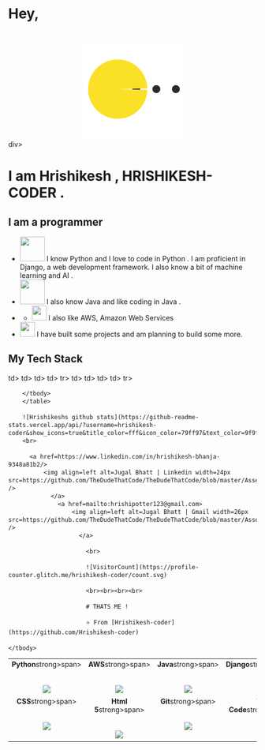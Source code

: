 #  Hey,
<div align=center>
  <br>
    <img src=https://raw.githubusercontent.com/Aniket965/Aniket965/master/pacman.svg?sanitize=true width=200 height=200>
</div>div>

# I am Hrishikesh , HRISHIKESH-CODER . 
## I am a programmer

- <img src=https://media.giphy.com/media/KAq5w47R9rmTuvWOWa/giphy.gif width=50 height=50>  I know Python and I love to code in Python . I am proficient in Django, a web development framework. I also know a bit of machine learning and AI . <br>
- <img src=https://seeklogo.com/images/J/java-logo-7F8B35BAB3-seeklogo.com.png width=50 height=50>  I also know Java and like coding in Java .
- - <img src=https://cdn.svgporn.com/logos/aws.svg width=30 height=30>  I also like AWS, Amazon Web Services<br>
- <img src=https://media0.giphy.com/media/pylpD8AoQCf3CQ1oO2/giphy.gif width=30 height=30>  I have built some projects and am planning to build some more.<br>

## My Tech Stack

<table>
    <tbody>
          <tr valign=top>
                  <td width=25% align=center>
                            <span><strong>Python</strong>strong></span>span><br><br><br>
                            <img height=100px src=https://upload.wikimedia.org/wikipedia/commons/thumb/c/c3/Python-logo-notext.svg/1200px-Python-logo-notext.svg.png>
                  </td>td>
                  <td width=25% align=center>
                            <span><strong>AWS</strong>strong></span>span><br><br><br>
                            <img height=64px src=https://cdn.svgporn.com/logos/aws.svg>
                  </td>td>
                  <td width=25% align=center>
                            <span><strong>Java</strong>strong></span>span><br><br><br>
                            <img height=100px src=https://upload.wikimedia.org/wikipedia/en/thumb/3/30/Java_programming_language_logo.svg/1200px-Java_programming_language_logo.svg.png>
                  </td>td>
                  <td width=25% align=center>
                            <span><strong>Django</strong>strong></span>span><br><br><br>
                            <img height=64px src=https://encrypted-tbn0.gstatic.com/images?q=tbn%3AANd9GcRlHpEsRq4pIo4vTLAn24qGNwG41dFdXLJwsQ&usqp=CAU>
                  </td>td>
          </tr>tr>
          <tr valign=top>
                  <td width=25% align=center>
                            <span><strong>CSS</strong>strong></span>span><br><br><br>
                            <img height=64px src=https://cdn.svgporn.com/logos/css-3.svg>
                  </td>td>
                  <td width=25% align=center>
                            <span><strong>Html 5</strong>strong></span>span><br><br><br>
                            <img height=64px src=https://cdn.svgporn.com/logos/html-5.svg>
                  </td>td>
                  <td width=25% align=center>
                            <span><strong>Git</strong>strong></span>span><br><br><br>
                            <img height=64px src=https://cdn.svgporn.com/logos/git-icon.svg>
                  </td>td>
                  <td width=25% align=center>
                            <span><strong>Vs Code</strong>strong></span>span><br><br><br>
                            <img height=64px src=https://cdn.svgporn.com/logos/visual-studio-code.svg>
                  </td>td>
          </tr>tr>

        </tbody>
        </table>

        ![Hrishikeshs github stats](https://github-readme-stats.vercel.app/api/?username=hrishikesh-coder&show_icons=true&title_color=fff&icon_color=79ff97&text_color=9f9f9f&bg_color=151515)
        <br>

          <a href=https://www.linkedin.com/in/hrishikesh-bhanja-9348a81b2/>
              <img align=left alt=Jugal Bhatt | Linkedin width=24px src=https://github.com/TheDudeThatCode/TheDudeThatCode/blob/master/Assets/Linkedin.svg />
                </a>
                  <a href=mailto:hrishipotter123@gmail.com>
                      <img align=left alt=Jugal Bhatt | Gmail width=26px src=https://github.com/TheDudeThatCode/TheDudeThatCode/blob/master/Assets/Gmail.svg />
                        </a>

                          <br>

                          ![VisitorCount](https://profile-counter.glitch.me/hrishikesh-coder/count.svg)

                          <br><br><br><br>

                          # THATS ME !

                          ⭐️ From [Hrishikesh-coder](https://github.com/Hrishikesh-coder)
                          
    </tbody>
</table>
